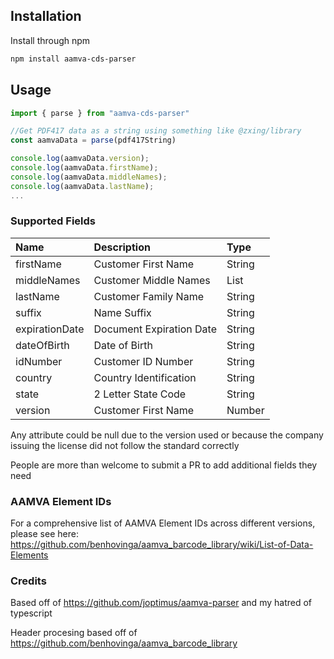 ## Installation
Install through npm

```bash
npm install aamva-cds-parser
```

## Usage

```js
import { parse } from "aamva-cds-parser"

//Get PDF417 data as a string using something like @zxing/library
const aamvaData = parse(pdf417String)

console.log(aamvaData.version);
console.log(aamvaData.firstName);
console.log(aamvaData.middleNames);
console.log(aamvaData.lastName);
...
```

### Supported Fields
| Name           | Description              | Type               |
|:---------------|:-------------------------|:-------------------|
| firstName      | Customer First Name      | String             |
| middleNames    | Customer Middle Names    | List<String>       |
| lastName       | Customer Family Name     | String             |
| suffix         | Name Suffix              | String             |
| expirationDate | Document Expiration Date | String<YYYY-MM-DD> |
| dateOfBirth    | Date of Birth            | String<YYYY-MM-DD> |
| idNumber       | Customer ID Number       | String             |
| country        | Country Identification   | String<CAN or USA> |
| state          | 2 Letter State Code      | String             |
| version        | Customer First Name      | Number             |

Any attribute could be null due to the version used or because the company issuing the license did not follow the standard correctly

People are more than welcome to submit a PR to add additional fields they need

### AAMVA Element IDs

For a comprehensive list of AAMVA Element IDs across different versions, please see here: https://github.com/benhovinga/aamva_barcode_library/wiki/List-of-Data-Elements

### Credits

Based off of https://github.com/joptimus/aamva-parser and my hatred of typescript

Header procesing based off of https://github.com/benhovinga/aamva_barcode_library
